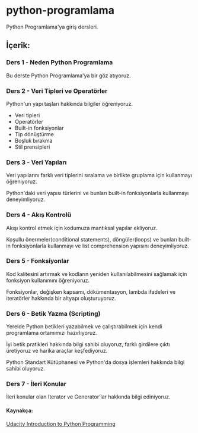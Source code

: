 # python-programlama
Python Programlama'ya giriş dersleri.

## İçerik:

### Ders 1 - Neden Python Programlama

Bu derste Python Programlama'ya bir göz atıyoruz.

### Ders 2 - Veri Tipleri ve Operatörler

Python'un yapı taşları hakkında bilgiler öğreniyoruz. 

- Veri tipleri
- Operatörler
- Built-in fonksiyonlar
- Tip dönüştürme
- Boşluk bırakma
- Stil prensipleri

### Ders 3 - Veri Yapıları

Veri yapılarını farklı veri tiplerini sıralama ve birlikte gruplama için kullanmayı öğreniyoruz.

Python'daki veri yapısı türlerini ve bunları built-in fonksiyonlarla kullanmayı deneyimliyoruz.

### Ders 4 - Akış Kontrolü

Akışı kontrol etmek için kodumuza mantıksal yapılar ekliyoruz.

Koşullu önermeler(conditional statements), döngüler(loops) ve bunları built-in fonksiyonlarla kullanmayı ve list comprehension yapısını deneyimliyoruz.

### Ders 5 - Fonksiyonlar

Kod kalitesini artırmak ve kodların yeniden kullanılabilmesini sağlamak için fonksiyon kullanımını öğreniyoruz.

Fonksiyonlar, değişken kapsamı, dökümentasyon, lambda ifadeleri ve iteratörler hakkında bir altyapı oluşturuyoruz.

### Ders 6 - Betik Yazma (Scripting)

Yerelde Python betikleri yazabilmek ve çalıştırabilmek için kendi programlama ortamımızı hazırlıyoruz.

İyi betik pratikleri hakkında bilgi sahibi oluyoruz, farklı girdilere çıktı üretiyoruz ve harika araçlar keşfediyoruz.

Python Standart Kütüphanesi ve Python'da dosya işlemleri hakkında bilgi sahibi oluyoruz.

### Ders 7 - İleri Konular

İleri konular olan Iterator ve Generator'lar hakkında bilgi ediniyoruz.

#### Kaynakça:

[Udacity Introduction to Python Programming](https://classroom.udacity.com/courses/ud1110)

